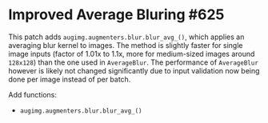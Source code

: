 # Improved Average Bluring #625

This patch adds `augimg.augmenters.blur.blur_avg_()`,
which applies an averaging blur kernel to images. The method
is slightly faster for single image inputs (factor of 1.01x to
1.1x, more for medium-sized images around `128x128`) than
the one used in `AverageBlur`. The performance of `AverageBlur`
however is likely not changed significantly due to input
validation now being done per image instead of per batch.

Add functions:
* `augimg.augmenters.blur.blur_avg_()`

